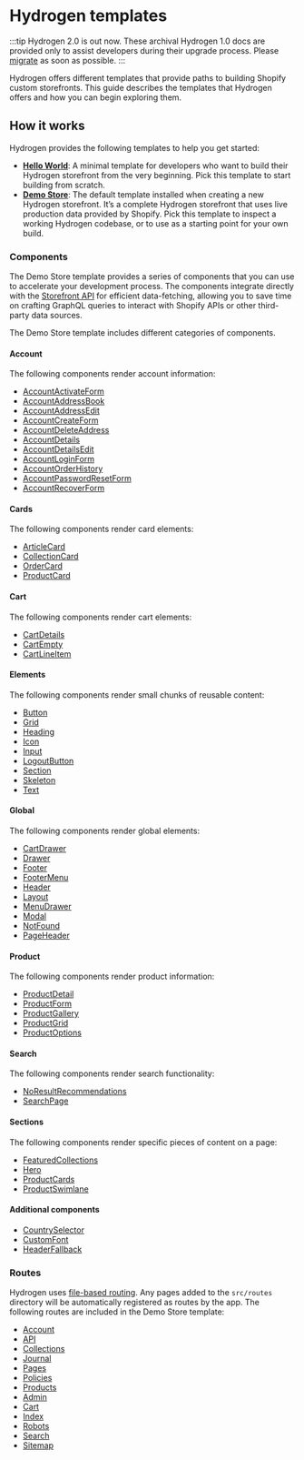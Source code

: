 # Hydrogen templates


:::tip
Hydrogen 2.0 is out now. These archival Hydrogen 1.0 docs are provided only to assist developers during their upgrade process. Please [migrate](/migrate) as soon as possible.
:::


Hydrogen offers different templates that provide paths to building Shopify custom storefronts. This guide describes the templates that Hydrogen offers and how you can begin exploring them.

## How it works

Hydrogen provides the following templates to help you get started:

- **[Hello World](https://github.com/Shopify/hydrogen-v1/tree/main/templates/hello-world/)**: A minimal template for developers who want to build their Hydrogen storefront from the very beginning. Pick this template to start building from scratch.
- **[Demo Store](https://github.com/Shopify/hydrogen-v1/tree/main/templates/demo-store/)**: The default template installed when creating a new Hydrogen storefront. It’s a complete Hydrogen storefront that uses live production data provided by Shopify. Pick this template to inspect a working Hydrogen codebase, or to use as a starting point for your own build.

### Components

The Demo Store template provides a series of components that you can use to accelerate your development process. The components integrate directly with the [Storefront API](https://shopify.dev/api/storefront) for efficient data-fetching, allowing you to save time on crafting GraphQL queries to interact with Shopify APIs or other third-party data sources.

The Demo Store template includes different categories of components.

#### Account

The following components render account information:


- [AccountActivateForm](https://github.com/Shopify/hydrogen-v1/tree/main/templates/demo-store/src/components/account/AccountActivateForm.client.tsx)
- [AccountAddressBook](https://github.com/Shopify/hydrogen-v1/tree/main/templates/demo-store/src/components/account/AccountAddressBook.client.tsx)
- [AccountAddressEdit](https://github.com/Shopify/hydrogen-v1/tree/main/templates/demo-store/src/components/account/AccountAddressEdit.client.tsx)
- [AccountCreateForm](https://github.com/Shopify/hydrogen-v1/tree/main/templates/demo-store/src/components/account/AccountCreateForm.client.tsx)
- [AccountDeleteAddress](https://github.com/Shopify/hydrogen-v1/tree/main/templates/demo-store/src/components/account/AccountDeleteAddress.client.tsx)
- [AccountDetails](https://github.com/Shopify/hydrogen-v1/tree/main/templates/demo-store/src/components/account/AccountDetails.client.tsx)
- [AccountDetailsEdit](https://github.com/Shopify/hydrogen-v1/tree/main/templates/demo-store/src/components/account/AccountDetailsEdit.client.tsx)
- [AccountLoginForm](https://github.com/Shopify/hydrogen-v1/tree/main/templates/demo-store/src/components/account/AccountLoginForm.client.tsx)
- [AccountOrderHistory](https://github.com/Shopify/hydrogen-v1/tree/main/templates/demo-store/src/components/account/AccountOrderHistory.client.tsx)
- [AccountPasswordResetForm](https://github.com/Shopify/hydrogen-v1/tree/main/templates/demo-store/src/components/account/AccountPasswordResetForm.client.tsx)
- [AccountRecoverForm](https://github.com/Shopify/hydrogen-v1/tree/main/templates/demo-store/src/components/account/AccountRecoverForm.client.tsx)

#### Cards

The following components render card elements:

- [ArticleCard](https://github.com/Shopify/hydrogen-v1/tree/main/templates/demo-store/src/components/cards/ArticleCard.tsx)
- [CollectionCard](https://github.com/Shopify/hydrogen-v1/tree/main/templates/demo-store/src/components/cards/CollectionCard.server.tsx)
- [OrderCard](https://github.com/Shopify/hydrogen-v1/tree/main/templates/demo-store/src/components/cards/OrderCard.client.tsx)
- [ProductCard](https://github.com/Shopify/hydrogen-v1/tree/main/templates/demo-store/src/components/cards/ProductCard.client.tsx)

#### Cart

The following components render cart elements:


- [CartDetails](https://github.com/Shopify/hydrogen-v1/tree/main/templates/demo-store/src/components/cart/CartDetails.client.tsx)
- [CartEmpty](https://github.com/Shopify/hydrogen-v1/tree/main/templates/demo-store/src/components/cart/CartEmpty.client.tsx)
- [CartLineItem](https://github.com/Shopify/hydrogen-v1/tree/main/templates/demo-store/src/components/cart/CartLineItem.client.tsx)


#### Elements

The following components render small chunks of reusable content:


- [Button](https://github.com/Shopify/hydrogen-v1/tree/main/templates/demo-store/src/components/elements/Button.tsx)
- [Grid](https://github.com/Shopify/hydrogen-v1/tree/main/templates/demo-store/src/components/elements/Grid.tsx)
- [Heading](https://github.com/Shopify/hydrogen-v1/tree/main/templates/demo-store/src/components/elements/Heading.tsx)
- [Icon](https://github.com/Shopify/hydrogen-v1/tree/main/templates/demo-store/src/components/elements/Icon.tsx)
- [Input](https://github.com/Shopify/hydrogen-v1/tree/main/templates/demo-store/src/components/elements/Input.tsx)
- [LogoutButton](https://github.com/Shopify/hydrogen-v1/tree/main/templates/demo-store/src/components/elements/LogoutButton.client.tsx)
- [Section](https://github.com/Shopify/hydrogen-v1/tree/main/templates/demo-store/src/components/elements/Section.tsx)
- [Skeleton](https://github.com/Shopify/hydrogen-v1/tree/main/templates/demo-store/src/components/elements/Skeleton.tsx)
- [Text](https://github.com/Shopify/hydrogen-v1/tree/main/templates/demo-store/src/components/elements/Text.tsx)


#### Global

The following components render global elements:


- [CartDrawer](https://github.com/Shopify/hydrogen-v1/tree/main/templates/demo-store/src/components/global/CartDrawer.client.tsx)
- [Drawer](https://github.com/Shopify/hydrogen-v1/tree/main/templates/demo-store/src/components/global/Drawer.client.tsx)
- [Footer](https://github.com/Shopify/hydrogen-v1/tree/main/templates/demo-store/src/components/global/Footer.server.tsx)
- [FooterMenu](https://github.com/Shopify/hydrogen-v1/tree/main/templates/demo-store/src/components/global/FooterMenu.client.tsx)
- [Header](https://github.com/Shopify/hydrogen-v1/tree/main/templates/demo-store/src/components/global/Header.client.tsx)
- [Layout](https://github.com/Shopify/hydrogen-v1/tree/main/templates/demo-store/src/components/global/Layout.server.tsx)
- [MenuDrawer](https://github.com/Shopify/hydrogen-v1/tree/main/templates/demo-store/src/components/global/MenuDrawer.client.tsx)
- [Modal](https://github.com/Shopify/hydrogen-v1/tree/main/templates/demo-store/src/components/global/Modal.client.tsx)
- [NotFound](https://github.com/Shopify/hydrogen-v1/tree/main/templates/demo-store/src/components/global/NotFound.server.tsx)
- [PageHeader](https://github.com/Shopify/hydrogen-v1/tree/main/templates/demo-store/src/components/global/PageHeader.tsx)


#### Product

The following components render product information:


- [ProductDetail](https://github.com/Shopify/hydrogen-v1/tree/main/templates/demo-store/src/components/product/ProductDetail.client.tsx)
- [ProductForm](https://github.com/Shopify/hydrogen-v1/tree/main/templates/demo-store/src/components/product/ProductForm.client.tsx)
- [ProductGallery](https://github.com/Shopify/hydrogen-v1/tree/main/templates/demo-store/src/components/product/ProductGallery.client.tsx)
- [ProductGrid](https://github.com/Shopify/hydrogen-v1/tree/main/templates/demo-store/src/components/product/ProductGrid.client.tsx)
- [ProductOptions](https://github.com/Shopify/hydrogen-v1/tree/main/templates/demo-store/src/components/product/ProductOptions.client.tsx)


#### Search

The following components render search functionality:


- [NoResultRecommendations](https://github.com/Shopify/hydrogen-v1/tree/main/templates/demo-store/src/components/search/NoResultRecommendations.server.tsx)
- [SearchPage](https://github.com/Shopify/hydrogen-v1/tree/main/templates/demo-store/src/components/search/SearchPage.server.tsx)


#### Sections

The following components render specific pieces of content on a page:


- [FeaturedCollections](https://github.com/Shopify/hydrogen-v1/tree/main/templates/demo-store/src/components/sections/FeaturedCollections.tsx)
- [Hero](https://github.com/Shopify/hydrogen-v1/tree/main/templates/demo-store/src/components/sections/Hero.tsx)
- [ProductCards](https://github.com/Shopify/hydrogen-v1/tree/main/templates/demo-store/src/components/sections/ProductCards.tsx)
- [ProductSwimlane](https://github.com/Shopify/hydrogen-v1/tree/main/templates/demo-store/src/components/sections/ProductSwimlane.server.tsx)


#### Additional components


- [CountrySelector](https://github.com/Shopify/hydrogen-v1/tree/main/templates/demo-store/src/components/CountrySelector.client.tsx)
- [CustomFont](https://github.com/Shopify/hydrogen-v1/tree/main/templates/demo-store/src/components/CustomFont.client.tsx)
- [HeaderFallback](https://github.com/Shopify/hydrogen-v1/tree/main/templates/demo-store/src/components/HeaderFallback.tsx)


### Routes

Hydrogen uses [file-based routing](/tutorials/routing/). Any pages added to the `src/routes` directory will be automatically registered as routes by the app. The following routes are included in the Demo Store template:


- [Account](https://github.com/Shopify/hydrogen-v1/tree/main/templates/demo-store/src/routes/account)
- [API](https://github.com/Shopify/hydrogen-v1/tree/main/templates/demo-store/src/routes/api)
- [Collections](https://github.com/Shopify/hydrogen-v1/tree/main/templates/demo-store/src/routes/collections)
- [Journal](https://github.com/Shopify/hydrogen-v1/tree/main/templates/demo-store/src/routes/journal)
- [Pages](https://github.com/Shopify/hydrogen-v1/tree/main/templates/demo-store/src/routes/pages)
- [Policies](https://github.com/Shopify/hydrogen-v1/tree/main/templates/demo-store/src/routes/policies)
- [Products](https://github.com/Shopify/hydrogen-v1/tree/main/templates/demo-store/src/routes/products)
- [Admin](https://github.com/Shopify/hydrogen-v1/tree/main/templates/demo-store/src/routes/admin.server.tsx)
- [Cart](https://github.com/Shopify/hydrogen-v1/tree/main/templates/demo-store/src/routes/cart.server.tsx)
- [Index](https://github.com/Shopify/hydrogen-v1/tree/main/templates/demo-store/src/routes/index.server.tsx)
- [Robots](https://github.com/Shopify/hydrogen-v1/tree/main/templates/demo-store/src/routes/robots.txt.server.ts)
- [Search](https://github.com/Shopify/hydrogen-v1/tree/main/templates/demo-store/src/routes/search.server.tsx)
- [Sitemap](https://github.com/Shopify/hydrogen-v1/tree/main/templates/demo-store/src/routes/sitemap.xml.server.ts)


